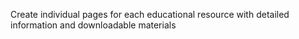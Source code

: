 Create individual pages for each educational resource with detailed information and downloadable materials
